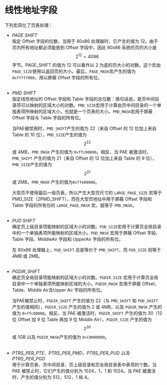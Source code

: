 # 线性地址字段

下列宏简化了页表处理：  

* *PAGE SHIFT*  
  指定 Offset 字段的位数，当用于 80x86 处理器时，它产生的值为 12。由于页内所有地址都必须能放到 Offset 字段中，因此 80x86 系统的页的大小是 $$2^{12}=4096$$ 字节。PAGE_SHIFT 的值为 12 可以看作以 2 为底的页大小的对数。这个宏由 `PAGE_SIZE`使用以返回页的大小。最后，`PAGE_MASK`宏产生的值为 `Oxfffff000`，用以屏蔽 Offset 字段的所有位。  
&emsp;

* *PMD SHIFT*  
  指定线性地址的 Offset 字段和 Table 字段的总位数：换句话说，是页中间目录项可以映射的区域大小的对数。`PMD_SIZE`宏用于计算由页中间目录的一个单独表项所映射的区域大小，也就是一个页表的大小。`PMD_MASK`宏用于屏蔽 Offset 字段与 Table 字段的所有位。  

  当PAE被禁用时，`PMD_SHIFT`产生的值为 22（来自 Offset 的 12 位加上来自 Table 的 10 位），`PMD_SIZE`产生的值为 $$2^{22}$$ 或 4MB，`PMD_MASK` 产生的值为 `0×ffc00000`。相反，当 PAE 被激活时，`PMD_SHIFT` 产生的值为 21（来自 Offset 的 12 位加上来自 Table 的 9 位），`PMD_SIZE`产生的值为 $$2^{21}$$ 或 2MB，`PMD_MASK` 产生的值为`0xffe00000`。  

  大型页不使用最后一级页表，所以产生大型页尺寸的 `LARGE_PAGE_SIZE` 宏等于 PMD_SIZE（2PMD_SHIFT），而在大型页地址中用于屏蔽 Offset 字段和 Table 字段的所有位的 `LARGE_PAGE_MASK` 宏，就等于 `PMD_MASK`。  
&emsp;

* *PUD SHIFT*  
  确定页上级目录项能映射的区域大小的对数。`PUD_SIZE`宏用于计算页全局目录中的一个单独表项所能映射的区域大小。`PUD_MASK` 宏用于屏蔽 Offset 字段、Table 字段、MiddleAir 字段和 UpperAir 字段的所有位。  

  在 80x86 处理器上，`PUD_SHIFT` 总是等价于 `PMD_SHIFT`，而 `PUD_SIZE` 则等于 4MB 或 2MB。  
&emsp;

* *PGDIR_SHIFT*  
  确定页全局目录项能映射的区域大小的对数。`PGDIR_SIZE` 宏用于计算页全局目录中一个单独表项所能映射区域的大小。`PGDIR_MASK` 宏用于屏蔽 Offset、Table、Middle Air及Upper Air 字段的所有位。  

  当PAE被禁止时，`PGDIR_SHIFT` 产生的值为 22（与 `PMD_SHIFT` 和 `PUD_SHIFT` 产生的值相同），`PGDIR_SIZE` 产生的值为 2 或 4MB，以及 `PGDIR_MASK` 产生的值为 `0×ffc00000`。相反，当 PAE 被激活时，`PGDIR_SHIFT` 产生的值为 30（12位 Offset 加 9 位 Table 再加 9 位 Middle Air），`PGDIR_SIZE` 产生的值为 $$2^{30}$$ 或 1GB 以及 `PGDIR_MASK`产生的值为 `0×C0000000`。  
&emsp;

* *PTRS_PER_PTE，PTRS_PER_PMD，PTRS_PER_PUD 以及 PTRS_PER_PGD*  
  用于计算页表、页中间目录、页上级目录和页全局目录表中表项的个数。当 PAE 被禁止时，它们产生的值分别为 1024，1，1 和 1024。当 PAE 被激活时，产生的值分别为 512，512，1 和 4。
